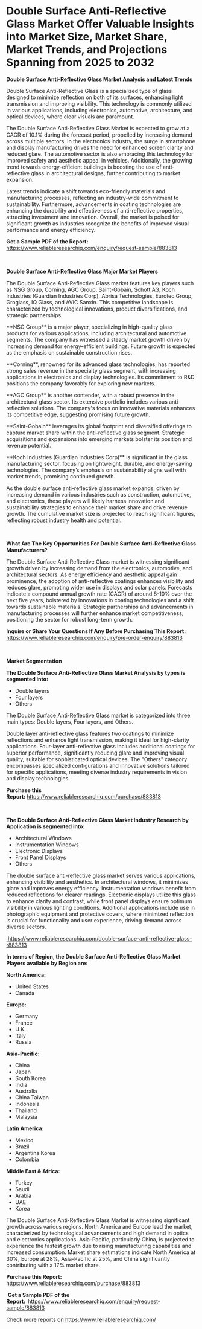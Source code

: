 <p><h1>Double Surface Anti-Reflective Glass Market Offer Valuable Insights into Market Size, Market Share, Market Trends, and Projections Spanning from 2025 to 2032</h1></p><p><strong>Double Surface Anti-Reflective Glass Market Analysis and Latest Trends</strong></p>
<p><p>Double Surface Anti-Reflective Glass is a specialized type of glass designed to minimize reflection on both of its surfaces, enhancing light transmission and improving visibility. This technology is commonly utilized in various applications, including electronics, automotive, architecture, and optical devices, where clear visuals are paramount.</p><p>The Double Surface Anti-Reflective Glass Market is expected to grow at a CAGR of 10.1% during the forecast period, propelled by increasing demand across multiple sectors. In the electronics industry, the surge in smartphone and display manufacturing drives the need for enhanced screen clarity and reduced glare. The automotive sector is also embracing this technology for improved safety and aesthetic appeal in vehicles. Additionally, the growing trend towards energy-efficient buildings is boosting the use of anti-reflective glass in architectural designs, further contributing to market expansion.</p><p>Latest trends indicate a shift towards eco-friendly materials and manufacturing processes, reflecting an industry-wide commitment to sustainability. Furthermore, advancements in coating technologies are enhancing the durability and effectiveness of anti-reflective properties, attracting investment and innovation. Overall, the market is poised for significant growth as industries recognize the benefits of improved visual performance and energy efficiency.</p></p>
<p><strong>Get a Sample PDF of the Report:&nbsp;</strong> <a href="https://www.reliableresearchiq.com/enquiry/request-sample/883813?utm_campaign=3453&utm_medium=2&utm_source=Github&utm_content=ia&utm_term=02042025&utm_id=double-surface-anti-reflective-glass">https://www.reliableresearchiq.com/enquiry/request-sample/883813</a></p>
<p>&nbsp;</p>
<p><strong>Double Surface Anti-Reflective Glass Major Market Players</strong></p>
<p><p>The Double Surface Anti-Reflective Glass market features key players such as NSG Group, Corning, AGC Group, Saint-Gobain, Schott AG, Koch Industries (Guardian Industries Corp), Abrisa Technologies, Eurotec Group, Groglass, IQ Glass, and AVIC Sanxin. This competitive landscape is characterized by technological innovations, product diversifications, and strategic partnerships.</p><p>**NSG Group** is a major player, specializing in high-quality glass products for various applications, including architectural and automotive segments. The company has witnessed a steady market growth driven by increasing demand for energy-efficient buildings. Future growth is expected as the emphasis on sustainable construction rises.</p><p>**Corning**, renowned for its advanced glass technologies, has reported strong sales revenue in the specialty glass segment, with increasing applications in electronics and display technologies. Its commitment to R&D positions the company favorably for exploring new markets.</p><p>**AGC Group** is another contender, with a robust presence in the architectural glass sector. Its extensive portfolio includes various anti-reflective solutions. The company's focus on innovative materials enhances its competitive edge, suggesting promising future growth.</p><p>**Saint-Gobain** leverages its global footprint and diversified offerings to capture market share within the anti-reflective glass segment. Strategic acquisitions and expansions into emerging markets bolster its position and revenue potential.</p><p>**Koch Industries (Guardian Industries Corp)** is significant in the glass manufacturing sector, focusing on lightweight, durable, and energy-saving technologies. The company’s emphasis on sustainability aligns well with market trends, promising continued growth.</p><p>As the double surface anti-reflective glass market expands, driven by increasing demand in various industries such as construction, automotive, and electronics, these players will likely harness innovation and sustainability strategies to enhance their market share and drive revenue growth. The cumulative market size is projected to reach significant figures, reflecting robust industry health and potential.</p></p>
<p>&nbsp;</p>
<p><strong>What Are The Key Opportunities For Double Surface Anti-Reflective Glass Manufacturers?</strong></p>
<p><p>The Double Surface Anti-Reflective Glass market is witnessing significant growth driven by increasing demand from the electronics, automotive, and architectural sectors. As energy efficiency and aesthetic appeal gain prominence, the adoption of anti-reflective coatings enhances visibility and reduces glare, promoting wider use in displays and solar panels. Forecasts indicate a compound annual growth rate (CAGR) of around 8-10% over the next five years, bolstered by innovations in coating technologies and a shift towards sustainable materials. Strategic partnerships and advancements in manufacturing processes will further enhance market competitiveness, positioning the sector for robust long-term growth.</p></p>
<p><strong>Inquire or Share Your Questions If Any Before Purchasing This Report:</strong> <a href="https://www.reliableresearchiq.com/enquiry/pre-order-enquiry/883813?utm_campaign=3453&utm_medium=2&utm_source=Github&utm_content=ia&utm_term=02042025&utm_id=double-surface-anti-reflective-glass">https://www.reliableresearchiq.com/enquiry/pre-order-enquiry/883813</a></p>
<p>&nbsp;</p>
<p><strong>Market Segmentation</strong></p>
<p><strong>The Double Surface Anti-Reflective Glass Market Analysis by types is segmented into:</strong></p>
<p><ul><li>Double layers</li><li>Four layers</li><li>Others</li></ul></p>
<p><p>The Double Surface Anti-Reflective Glass market is categorized into three main types: Double layers, Four layers, and Others. </p><p>Double layer anti-reflective glass features two coatings to minimize reflections and enhance light transmission, making it ideal for high-clarity applications. Four-layer anti-reflective glass includes additional coatings for superior performance, significantly reducing glare and improving visual quality, suitable for sophisticated optical devices. The "Others" category encompasses specialized configurations and innovative solutions tailored for specific applications, meeting diverse industry requirements in vision and display technologies.</p></p>
<p><strong>Purchase this Report:&nbsp;</strong><a href="https://www.reliableresearchiq.com/purchase/883813?utm_campaign=3453&utm_medium=2&utm_source=Github&utm_content=ia&utm_term=02042025&utm_id=double-surface-anti-reflective-glass">https://www.reliableresearchiq.com/purchase/883813</a></p>
<p>&nbsp;</p>
<p><strong>The Double Surface Anti-Reflective Glass Market Industry Research by Application is segmented into:</strong></p>
<p><ul><li>Architectural Windows</li><li>Instrumentation Windows</li><li>Electronic Displays</li><li>Front Panel Displays</li><li>Others</li></ul></p>
<p><p>The double surface anti-reflective glass market serves various applications, enhancing visibility and aesthetics. In architectural windows, it minimizes glare and improves energy efficiency. Instrumentation windows benefit from reduced reflections for clearer readings. Electronic displays utilize this glass to enhance clarity and contrast, while front panel displays ensure optimum visibility in various lighting conditions. Additional applications include use in photographic equipment and protective covers, where minimized reflection is crucial for functionality and user experience, driving demand across diverse sectors.</p></p>
<p><a href="https://www.reliableresearchiq.com/double-surface-anti-reflective-glass-r883813?utm_campaign=3453&utm_medium=2&utm_source=Github&utm_content=ia&utm_term=02042025&utm_id=double-surface-anti-reflective-glass">&nbsp;https://www.reliableresearchiq.com/double-surface-anti-reflective-glass-r883813</a></p>
<p><strong>In terms of Region, the Double Surface Anti-Reflective Glass Market Players available by Region are:</strong></p>
<p>
    <p> <strong> North America: </strong>
        <ul>
            <li>United States</li>
            <li>Canada</li>
        </ul>
        </p> 
    <p> <strong> Europe: </strong>
        <ul>
            <li>Germany</li>
            <li>France</li>
            <li>U.K.</li>
            <li>Italy</li>
            <li>Russia</li>
        </ul>
        </p> 
    <p> <strong> Asia-Pacific: </strong>
        <ul>
            <li>China</li>
            <li>Japan</li>
            <li>South Korea</li>
            <li>India</li>
            <li>Australia</li>
            <li>China Taiwan</li>
            <li>Indonesia</li>
            <li>Thailand</li>
            <li>Malaysia</li>
        </ul>
        </p> 
    <p> <strong> Latin America: </strong>
        <ul>
            <li>Mexico</li>
            <li>Brazil</li>
            <li>Argentina Korea</li>
            <li>Colombia</li>
        </ul>
        </p> 
    <p> <strong> Middle East & Africa: </strong>
        <ul>
            <li>Turkey</li>
            <li>Saudi</li>
            <li>Arabia</li>
            <li>UAE</li>
            <li>Korea</li>
        </ul>
    </p>
    </p>
<p><p>The Double Surface Anti-Reflective Glass Market is witnessing significant growth across various regions. North America and Europe lead the market, characterized by technological advancements and high demand in optics and electronics applications. Asia-Pacific, particularly China, is projected to experience the fastest growth due to rising manufacturing capabilities and increased consumption. Market share estimations indicate North America at 30%, Europe at 28%, Asia-Pacific at 25%, and China significantly contributing with a 17% market share.</p></p>
<p><strong>Purchase this Report: </strong><a href="https://www.reliableresearchiq.com/purchase/883813?utm_campaign=3453&utm_medium=2&utm_source=Github&utm_content=ia&utm_term=02042025&utm_id=double-surface-anti-reflective-glass">https://www.reliableresearchiq.com/purchase/883813</a></p>
<p>&nbsp;<strong>Get a Sample PDF of the Report:&nbsp;&nbsp;</strong><a href="https://www.reliableresearchiq.com/enquiry/request-sample/883813?utm_campaign=3453&utm_medium=2&utm_source=Github&utm_content=ia&utm_term=02042025&utm_id=double-surface-anti-reflective-glass">https://www.reliableresearchiq.com/enquiry/request-sample/883813</a></p>
<p><strong></strong></p>
<p>Check more reports on <a href="https://www.reliableresearchiq.com/?utm_campaign=3453&utm_medium=2&utm_source=Github&utm_content=ia&utm_term=02042025&utm_id=double-surface-anti-reflective-glass">https://www.reliableresearchiq.com/</a></p>